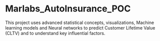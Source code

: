 # Marlabs_AutoInsurance_POC
This project uses advanced statistical concepts, visualizations, Machine learning models and Neural networks to predict Customer Lifetime Value (CLTV) and to understand key influential factors.
